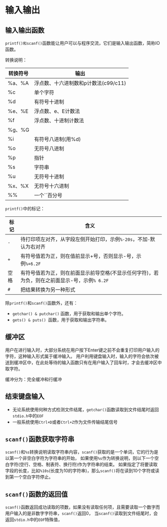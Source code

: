 # 输入输出

## 输入输出函数

`printf()和scanf()`函数能让用户可以与程序交流，它们是输入输出函数，简称IO函数。

转换说明：

转换符号|输出
---|---
%a、%A|浮点数、十六进制数和p计数法(c99/c11)
%c|单个字符
%d|有符号十进制
%e、%E|浮点数、e、E计数法
%f|浮点数、十进制计数法
%g、%G|
%i|有符号八进制(用%d)
%o|无符号八进制
%p|指针
%s|字符串
%u|无符号十进制
%x、%X|无符号十六进制
%%|一个``百分号

`printf()`中的标记：

标记|含义
---|---
`-`|待打印项左对齐，从字段左侧开始打印，示例`%-20s`，不加`-`默认为右对齐
`+`|有符号值若为正，则在值前显示+号，否则显示-号，示例`%+6.2F`
空格|有符号值若为正，则在前面显示前导空格(不显示任何字符)，若为负，则在之前面显示-号，示例`% 6.2F`
`#`|把结果转换为另一种形式


除`printf()`和`scanf()`函数外，还有：

- `getchar() & putchar()` 函数，用于获取和输出单个字符。
- `gets() & puts() `函数，用于获取和输出字符串。

## 缓冲区

用户在进行输入时，大部分系统在用户按下Enter键之前不会重复打印用户输入的字符，这种输入形式属于缓冲输入。
用户利用键盘输入时，输入的字符会依次被送到缓冲区中，在此处等待的输入函数只有在用户输入了回车时，才会去缓冲区中取字符。

缓冲分为：完全缓冲和行缓冲

## 结束键盘输入

- 无论系统使用何种方式检测文件结尾，`getchar()`函数读取到文件结尾时返回`stdio.h`中的`EOF`
- 一般系统使用`Ctrl+D`或者`Ctrl+Z`作为文件传输结尾信号

## `scanf()`函数获取字符串

`scanf()`和`%s`转换说明读取字符串内容，`scanf()`获取的是一个单词，它的行为是以第一个非空白字符为字符串的开始，
如果使用`%s`作为转换说明，则以下一个空白字符(空行、空格、制表符、换行符)作为字符串的结束。
如果指定了将要读取字段的长度，比如`%10s`(长度为10的字符串)，那么`scanf()`将在读到10个字符或读到第一个空白字符停止。

## `scanf()`函数的返回值

`scanf()`函数返回成功读取的项数，如果没有读取任何项，且需要读取一个数字而用户输入的是非数字字符串，`scanf()`返回0，
当`scanf()`读取到文件结尾时，会返回`stdio.h`中的`EOF`特殊值，


